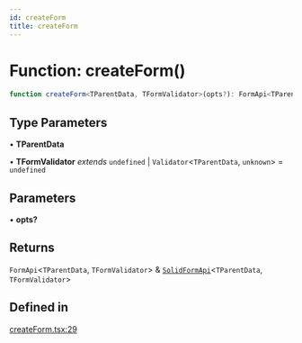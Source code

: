 ```yaml
---
id: createForm
title: createForm
---
```


# Function: createForm()

```ts
function createForm<TParentData, TFormValidator>(opts?): FormApi<TParentData, TFormValidator> & SolidFormApi<TParentData, TFormValidator>
```

## Type Parameters

• **TParentData**

• **TFormValidator** *extends* `undefined` \| `Validator`\<`TParentData`, `unknown`\> = `undefined`

## Parameters

• **opts?**

## Returns

`FormApi`\<`TParentData`, `TFormValidator`\> & [`SolidFormApi`](../interfaces/solidformapi.md)\<`TParentData`, `TFormValidator`\>

## Defined in

[createForm.tsx:29](https://github.com/TanStack/form/blob/eae56e9e6061dd35d01d0534f88a027f3f957e7f/packages/solid-form/src/createForm.tsx#L29)
